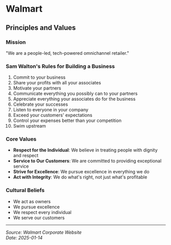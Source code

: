 # Walmart

## Principles and Values

### Mission
"We are a people-led, tech-powered omnichannel retailer."

### Sam Walton's Rules for Building a Business
1. Commit to your business
2. Share your profits with all your associates
3. Motivate your partners
4. Communicate everything you possibly can to your partners
5. Appreciate everything your associates do for the business
6. Celebrate your successes
7. Listen to everyone in your company
8. Exceed your customers' expectations
9. Control your expenses better than your competition
10. Swim upstream

### Core Values
- **Respect for the Individual**: We believe in treating people with dignity and respect
- **Service to Our Customers**: We are committed to providing exceptional service
- **Strive for Excellence**: We pursue excellence in everything we do
- **Act with Integrity**: We do what's right, not just what's profitable

### Cultural Beliefs
- We act as owners
- We pursue excellence
- We respect every individual
- We serve our customers

---
*Source: Walmart Corporate Website*  
*Date: 2025-01-14*
